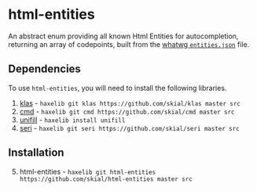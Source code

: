# html-entities

An abstract enum providing all known Html Entities for
autocompletion, returning an array of codepoints, built from
the [whatwg `entities.json`][l1] file.

## Dependencies

To use `html-entities`, you will need to install the following libraries.

1. [klas] - `haxelib git klas https://github.com/skial/klas master src`
2. [cmd] - `haxelib git cmd https://github.com/skial/cmd master src`
3. [unifill] - `haxelib install unifill`
4. [seri] - `haxelib git seri https://github.com/skial/seri master src`

## Installation

5. html-entities - `haxelib git html-entities https://github.com/skial/html-entities master src`

[l1]: https://html.spec.whatwg.org/multipage/entities.json
[klas]: https://github.com/skial/klas
[cmd]: https://github.com/skial/cmd
[seri]: https://github.com/skial/seri
[unifill]: https://github.com/mandel59/unifill